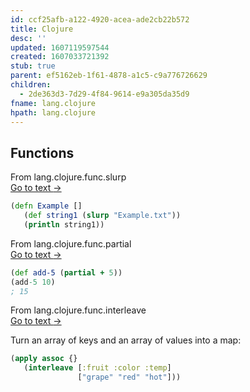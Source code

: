 ```yaml
---
id: ccf25afb-a122-4920-acea-ade2cb22b572
title: Clojure
desc: ''
updated: 1607119597544
created: 1607033721392
stub: true
parent: ef5162eb-1f61-4878-a1c5-c9a776726629
children:
  - 2de363d3-7d29-4f84-9614-e9a305da35d9
fname: lang.clojure
hpath: lang.clojure
---
```

## Functions



<div class="portal-container">
<div class="portal-head">
<div class="portal-backlink" >
<div class="portal-title">From <span class="portal-text-title">lang.clojure.func.slurp</span></div>
<a href="83e4d120-7d0b-4a4d-988c-d2deeb3581df.html" class="portal-arrow">Go to text <span class="right-arrow">→</span></a>
</div>
</div>
<div id="portal-parent-anchor" class="portal-parent" markdown="1">
<div class="portal-parent-fader-top"></div>
<div class="portal-parent-fader-bottom"></div>        
  
```clojure
(defn Example []
   (def string1 (slurp "Example.txt"))
   (println string1))
```



</div>    
</div>




<div class="portal-container">
<div class="portal-head">
<div class="portal-backlink" >
<div class="portal-title">From <span class="portal-text-title">lang.clojure.func.partial</span></div>
<a href="25876a61-5dc8-4b6a-8ceb-d1897d6e530a.html" class="portal-arrow">Go to text <span class="right-arrow">→</span></a>
</div>
</div>
<div id="portal-parent-anchor" class="portal-parent" markdown="1">
<div class="portal-parent-fader-top"></div>
<div class="portal-parent-fader-bottom"></div>        
  
```clojure
(def add-5 (partial + 5))
(add-5 10)
; 15
```



</div>    
</div>




<div class="portal-container">
<div class="portal-head">
<div class="portal-backlink" >
<div class="portal-title">From <span class="portal-text-title">lang.clojure.func.interleave</span></div>
<a href="aebace56-ddfb-4f76-828e-d1fdd3f514ca.html" class="portal-arrow">Go to text <span class="right-arrow">→</span></a>
</div>
</div>
<div id="portal-parent-anchor" class="portal-parent" markdown="1">
<div class="portal-parent-fader-top"></div>
<div class="portal-parent-fader-bottom"></div>        
  
Turn an array of keys and an array of values into a map:

```clojure
(apply assoc {}
   (interleave [:fruit :color :temp]
               ["grape" "red" "hot"]))
```



</div>    
</div>

